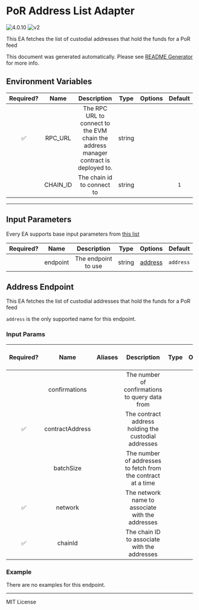 # PoR Address List Adapter

![4.0.10](https://img.shields.io/github/package-json/v/smartcontractkit/external-adapters-js?filename=packages/sources/por-address-list/package.json) ![v2](https://img.shields.io/badge/framework%20version-v2-blueviolet)

This EA fetches the list of custodial addresses that hold the funds for a PoR feed

This document was generated automatically. Please see [README Generator](../../scripts#readme-generator) for more info.

## Environment Variables

| Required? |   Name   |                                     Description                                      |  Type  | Options | Default |
| :-------: | :------: | :----------------------------------------------------------------------------------: | :----: | :-----: | :-----: |
|    ✅     | RPC_URL  | The RPC URL to connect to the EVM chain the address manager contract is deployed to. | string |         |         |
|           | CHAIN_ID |                              The chain id to connect to                              | string |         |   `1`   |

---

## Input Parameters

Every EA supports base input parameters from [this list](../../core/bootstrap#base-input-parameters)

| Required? |   Name   |     Description     |  Type  |           Options            |  Default  |
| :-------: | :------: | :-----------------: | :----: | :--------------------------: | :-------: |
|           | endpoint | The endpoint to use | string | [address](#address-endpoint) | `address` |

## Address Endpoint

This EA fetches the list of custodial addresses that hold the funds for a PoR feed

`address` is the only supported name for this endpoint.

### Input Params

| Required? |      Name       | Aliases |                         Description                          | Type | Options | Default | Depends On | Not Valid With |
| :-------: | :-------------: | :-----: | :----------------------------------------------------------: | :--: | :-----: | :-----: | :--------: | :------------: |
|           |  confirmations  |         |        The number of confirmations to query data from        |      |         |         |            |                |
|    ✅     | contractAddress |         |     The contract address holding the custodial addresses     |      |         |         |            |                |
|           |    batchSize    |         | The number of addresses to fetch from the contract at a time |      |         |  `10`   |            |                |
|    ✅     |     network     |         |       The network name to associate with the addresses       |      |         |         |            |                |
|    ✅     |     chainId     |         |         The chain ID to associate with the addresses         |      |         |         |            |                |

### Example

There are no examples for this endpoint.

---

MIT License
